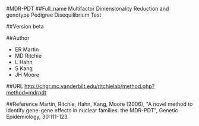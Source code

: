 #MDR-PDT
##Full_name
Multifactor Dimensionality Reduction and genotype Pedigree Disequilibrium Test

##Version
beta

##Author
* ER Martin
* MD Ritchie
* L Hahn
* S Kang
* JH Moore

##URL
http://chgr.mc.vanderbilt.edu/ritchielab/method.php?method=mdrpdt

##Reference
Martin, Ritchie, Hahn, Kang, Moore (2006), "A novel method to identify gene-gene effects in nuclear families: the MDR-PDT", Genetic Epidemiology, 30:111-123.

